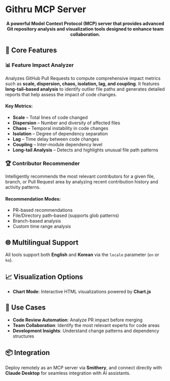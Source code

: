 #  Githru MCP Server

<p align="center">
  <strong>A powerful Model Context Protocol (MCP) server that provides advanced Git repository analysis and visualization tools designed to enhance team collaboration.</strong>
</p>


## 🎯 Core Features

### 📊 Feature Impact Analyzer

Analyzes GitHub Pull Requests to compute comprehensive impact metrics such as **scale, dispersion, chaos, isolation, lag, and coupling**.
It features **long-tail–based analysis** to identify outlier file paths and generates detailed reports that help assess the impact of code changes.

#### Key Metrics:
- **Scale** – Total lines of code changed
- **Dispersion** – Number and diversity of affected files
- **Chaos** – Temporal instability in code changes
- **Isolation** – Degree of dependency separation
- **Lag** – Time delay between code changes
- **Coupling** – Inter-module dependency level
- **Long-tail Analysis** – Detects and highlights unusual file path patterns


### 🏆 Contributor Recommender

Intelligently recommends the most relevant contributors for a given file, branch, or Pull Request area by analyzing recent contribution history and activity patterns.

#### Recommendation Modes:
- PR-based recommendations
- File/Directory path–based (supports glob patterns)
- Branch-based analysis
- Custom time range analysis


## 🌐 Multilingual Support

All tools support both **English** and **Korean** via the `locale` parameter (`en` or `ko`).


## 📈 Visualization Options

- **Chart Mode**: Interactive HTML visualizations powered by **Chart.js**


## 🚀 Use Cases

- **Code Review Automation**: Analyze PR impact before merging
- **Team Collaboration**: Identify the most relevant experts for code areas
- **Development Insights**: Understand change patterns and dependency structures


## 📦 Integration

Deploy remotely as an MCP server via **Smithery**, and connect directly with **Claude Desktop** for seamless integration with AI assistants.